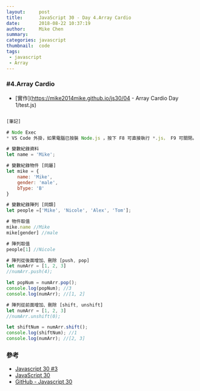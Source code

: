 ```yaml
---
layout:     post
title:      JavaScript 30 - Day 4.Array Cardio
date:       2018-08-22 10:37:19
author:     Mike Chen
summary:    
categories: javascript
thumbnail:  code
tags:
 - javascript
 - Array
---
```



### #4.Array Cardio
* [實作](https://mike2014mike.github.io/js30/04 - Array Cardio Day 1/test.js)

```js

[筆記]

# Node Exec
* VS Code 外掛，如果電腦已按裝 Node.js ，按下 F8 可直接執行 *.js， F9 可關閉。

# 變數紀錄資料
let name = 'Mike';

# 變數紀錄物件 [同屬]
let mike = {
    name: 'Mike',
    gender: 'male',
    bType: 'B'
}

# 變數紀錄陣列 [同類]
let people =['Mike', 'Nicole', 'Alex', 'Tom'];

# 物件取值
mike.name //Mike
mike[gender] //male

# 陣列取值
people[1] //Nicole

# 陣列從後面增加、刪除 [push, pop]
let numArr = [1, 2, 3]
//numArr.push(4);

let popNum = numArr.pop();
console.log(popNum); //3
console.log(numArr); //[1, 2]

# 陣列從前面增加、刪除 [shift, unshift]
let numArr = [1, 2, 3]
//numArr.unshift(0);

let shiftNum = numArr.shift();
console.log(shiftNum); //1
console.log(numArr); //[2, 3]
```

### 參考
* [Javascript 30 #3](https://www.youtube.com/watch?v=T-6LN1iQd1U)
* [JavaScript 30](https://javascript30.com/)
* [GitHub - Javascript 30](https://github.com/wesbos/JavaScript30)